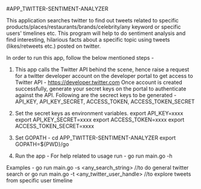 #APP_TWITTER-SENTIMENT-ANALYZER

This application searches twitter to find out tweets related to specific products/places/restaurants/brands/celebrity/any keyword or specific users' timelines etc. This program will help to do sentiment analysis and find interesting, hilarious facts about a specific topic using tweets (likes/retweets etc.) posted on twitter.

In order to run this app, follow the below mentioned steps -

1. This app calls the Twitter API behind the scene, hence raise a request for a twitter developer account on the developer portal to get access to Twitter API -  https://developer.twitter.com
Once account is created successfully, generate your secret keys on the portal to authenticate against the API.
Following are the secrect keys to be generated -
API_KEY, API_KEY_SECRET, ACCESS_TOKEN, ACCESS_TOKEN_SECRET

2. Set the secret keys as environment variables.
export API_KEY=xxxx
export API_KEY_SECRET=xxxx
export ACCESS_TOKEN=xxxx
export ACCESS_TOKEN_SECRET=xxxx

3. Set GOPATH - 
cd APP_TWITTER-SENTIMENT-ANALYZER
export GOPATH=${PWD}/go

4. Run the app -
For help related to usage run - 
go run main.go -h

Examples -
go run main.go -s <any_search_string> //to do general twitter search
or
go run main.go -t <any_twitter_user_handle> //to explore tweets from specific user timeline
